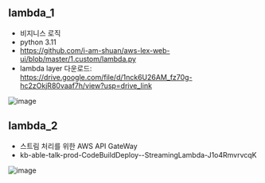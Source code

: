 

## lambda_1
- 비지니스 로직
- python 3.11
- https://github.com/i-am-shuan/aws-lex-web-ui/blob/master/1.custom/lambda.py
- lambda layer 다운로드: https://drive.google.com/file/d/1nck6U26AM_fz70g-hc2zOkjR80vaaf7h/view?usp=drive_link

![image](https://github.com/user-attachments/assets/7d3f8157-0d74-46fb-9359-db1ff840dc96)



## lambda_2
- 스트림 처리를 위한 AWS API GateWay
- kb-able-talk-prod-CodeBuildDeploy--StreamingLambda-J1o4RmvrvcqK



![image](https://github.com/user-attachments/assets/f742b012-e4cb-47db-8e35-89afc30756b4)
